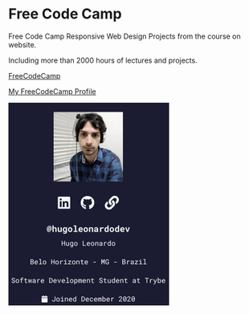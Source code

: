 <h1>Free Code Camp</h1>

Free Code Camp Responsive Web Design Projects from the course on website.

Including more than 2000 hours of lectures and projects.

<a href="https://www.freecodecamp.org/learn" target="_blank">FreeCodeCamp</a>

<a href="https://www.freecodecamp.org/hugoleonardodev" target="_blank">My FreeCodeCamp Profile</a>

<a href="https://www.freecodecamp.org/hugoleonardodev" target="_blank"><img src="fcc-profile.png"></a>
